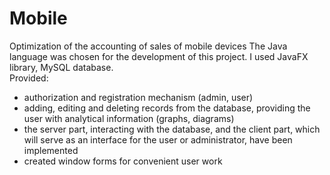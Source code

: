 # Mobile
Optimization of the accounting of sales of mobile devices
The Java language was chosen for the development of this project. I used JavaFX library, MySQL database.  
Provided:
+ authorization and registration mechanism (admin, user)  
+ adding, editing and deleting records from the database, providing the user with analytical information (graphs, diagrams)  
+ the server part, interacting with the database, and the client part, which will serve as an interface for the user or administrator, have been implemented  
+ created window forms for convenient user work  
